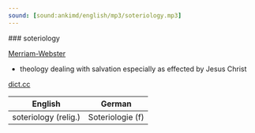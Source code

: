 ```yaml
---
sound: [sound:ankimd/english/mp3/soteriology.mp3]
---
```


\### soteriology

[Merriam-Webster](https://www.merriam-webster.com/dictionary/soteriology)

- theology dealing with salvation especially as effected by Jesus Christ

[dict.cc](https://www.dict.cc/soteriology)

| English        | German       |
| -------------- | ------------ |
| soteriology (relig.) | Soteriologie (f) |
